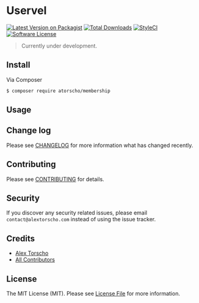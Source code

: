 # Uservel

[![Latest Version on Packagist][ico-version]][link-packagist]
[![Total Downloads][ico-downloads]][link-downloads]
[![StyleCI][ico-styleci]][link-styleci]
[![Software License][ico-license]][link-license]

> Currently under development.

## Install

Via Composer

``` bash
$ composer require atorscho/membership
```

## Usage



## Change log

Please see [CHANGELOG][link-changelog] for more information what has changed recently.

## Contributing

Please see [CONTRIBUTING][link-contributing] for details.

## Security

If you discover any security related issues, please email `contact@alextorscho.com` instead of using the issue tracker.

## Credits

- [Alex Torscho][link-author]
- [All Contributors][link-contributors]

## License

The MIT License (MIT). Please see [License File][link-license] for more information.

[ico-version]: https://img.shields.io/github/release/atorscho/membership.svg?style=flat-square
[ico-styleci]: https://styleci.io/repos/40326779/shield
[ico-downloads]: https://img.shields.io/packagist/dt/atorscho/membership.svg?style=flat-square
[ico-license]: https://img.shields.io/badge/license-MIT-brightgreen.svg?style=flat-square

[link-packagist]: https://packagist.org/packages/atorscho/membership
[link-downloads]: https://packagist.org/packages/atorscho/membership
[link-styleci]: https://styleci.io/repos/40326779
[link-changelog]: https://github.com/atorscho/membership/blob/master/CHANGELOG.md
[link-contributing]: https://github.com/atorscho/membership/blob/master/CONTRIBUTING.md
[link-license]: https://github.com/atorscho/membership/blob/master/LICENSE.md
[link-author]: https://github.com/atorscho
[link-contributors]: https://github.com/atorscho/membership/contributors
